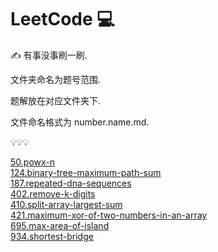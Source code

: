 # LeetCode 💻

✍  有事没事刷一刷.

文件夹命名为题号范围.

题解放在对应文件夹下.

文件命名格式为 number.name.md.

💡💡💡

[50.powx-n](/000-099/50.powx-n.md)   
[124.binary-tree-maximum-path-sum](/100-199/124.binary-tree-maximum-path-sum.md)   
[187.repeated-dna-sequences](/100-199/187.repeated-dna-sequences.md)   
[402.remove-k-digits](/400-499/402.remove-k-digits.md)    
[410.split-array-largest-sum](/400-499/410.split-array-largest-sum.md)   
[421.maximum-xor-of-two-numbers-in-an-array](/400-499/421.maximum-xor-of-two-numbers-in-an-array.md)    
[695.max-area-of-island](/600-699/695.max-area-of-island.md)    
[934.shortest-bridge](/900-999/934.shortest-bridge.md)    

